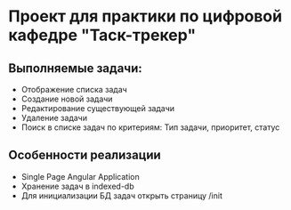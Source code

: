 # Проект для практики по цифровой кафедре "Таск-трекер"

## Выполняемые задачи:

* Отображение списка задач
* Создание новой задачи
* Редактирование существующей задачи
* Удаление задачи
* Поиск в списке задач по критериям: Тип задачи, приоритет, статус

## Особенности реализации

* Single Page Angular Application
* Хранение задач в indexed-db
* Для инициализации БД задач открыть страницу /init
